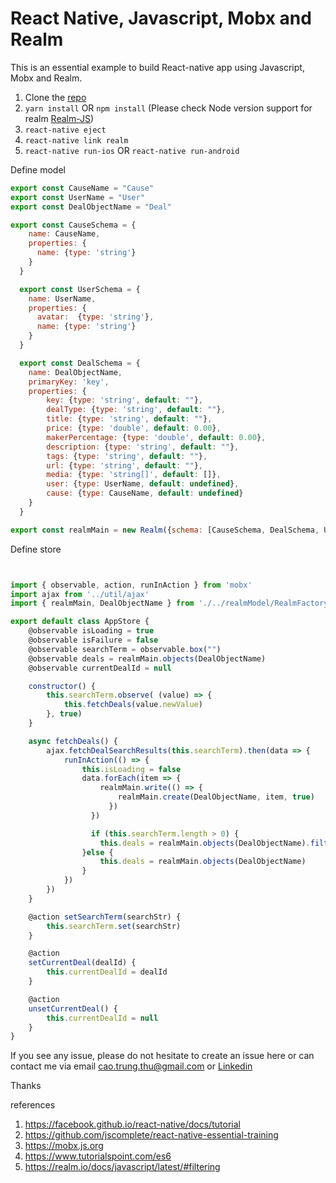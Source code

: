 # React Native, Javascript, Mobx and Realm
This is an essential example to build React-native app using Javascript, Mobx and Realm.

1. Clone the [repo](https://github.com/diegothucao/react-native-javascript-mobx-realm-template)
2. `yarn install` OR `npm install` (Please check Node version support for realm [Realm-JS](https://realm.io/docs/javascript/latest/#getting-started))
3. `react-native eject`
4. `react-native link realm`
5. `react-native run-ios` OR `react-native run-android`

Define model 
```javascript 
export const CauseName = "Cause"
export const UserName = "User"
export const DealObjectName = "Deal"

export const CauseSchema = {
    name: CauseName,
    properties: {
      name: {type: 'string'}
    }
  }

  export const UserSchema = {
    name: UserName,
    properties: {
      avatar:  {type: 'string'},
      name: {type: 'string'}
    }
  } 

  export const DealSchema = {
    name: DealObjectName,
    primaryKey: 'key',
    properties: {
        key: {type: 'string', default: ""},
        dealType: {type: 'string', default: ""},
        title: {type: 'string', default: ""},
        price: {type: 'double', default: 0.00},
        makerPercentage: {type: 'double', default: 0.00},
        description: {type: 'string', default: ""},
        tags: {type: 'string', default: ""},
        url: {type: 'string', default: ""},
        media: {type: 'string[]', default: []},
        user: {type: UserName, default: undefined},
        cause: {type: CauseName, default: undefined}
    }
  }

export const realmMain = new Realm({schema: [CauseSchema, DealSchema, UserSchema]})
```

Define store 
```javascript 


import { observable, action, runInAction } from 'mobx'
import ajax from '../util/ajax'
import { realmMain, DealObjectName } from './../realmModel/RealmFactory'

export default class AppStore {
    @observable isLoading = true
    @observable isFailure = false
    @observable searchTerm = observable.box("")
    @observable deals = realmMain.objects(DealObjectName)
    @observable currentDealId = null

    constructor() {
        this.searchTerm.observe( (value) => {
            this.fetchDeals(value.newValue)
        }, true)
    }

    async fetchDeals() {
        ajax.fetchDealSearchResults(this.searchTerm).then(data => {
            runInAction(() => {
                this.isLoading = false
                data.forEach(item => {
                    realmMain.write(() => {
                        realmMain.create(DealObjectName, item, true)
                      })
                  })

                  if (this.searchTerm.length > 0) {
                    this.deals = realmMain.objects(DealObjectName).filtered('title CONTAINS[c] "' + this.searchTerm + '"')
                }else {
                    this.deals = realmMain.objects(DealObjectName)
                }
            })
        })
    }

    @action setSearchTerm(searchStr) {
        this.searchTerm.set(searchStr)
    }

    @action
    setCurrentDeal(dealId) {
        this.currentDealId = dealId
    }

    @action
    unsetCurrentDeal() {
        this.currentDealId = null
    }
}
```
If you see any issue, please do not hesitate to create an issue here or can contact me via email cao.trung.thu@gmail.com or [Linkedin](https://www.linkedin.com/in/diegothucao/)

Thanks

references
1. https://facebook.github.io/react-native/docs/tutorial
2. https://github.com/jscomplete/react-native-essential-training
3. https://mobx.js.org
4. https://www.tutorialspoint.com/es6
5. https://realm.io/docs/javascript/latest/#filtering
